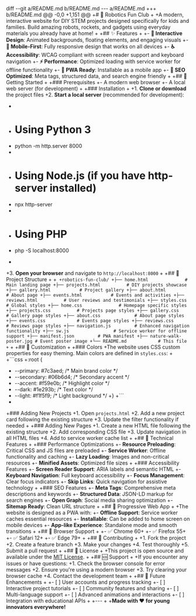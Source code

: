 diff --git a/README.md b/README.md
--- a/README.md
+++ b/README.md
@@ -0,0 +1,151 @@
+# 🤖 Robotics Fun Club
+
+A modern, interactive website for DIY STEM projects designed specifically for kids and families. Build amazing robots, rockets, and gadgets using everyday materials you already have at home!
+
+## ✨ Features
+
+- **🎨 Interactive Design**: Animated backgrounds, floating elements, and engaging visuals
+- **📱 Mobile-First**: Fully responsive design that works on all devices
+- **♿ Accessibility**: WCAG compliant with screen reader support and keyboard navigation
+- **⚡ Performance**: Optimized loading with service worker for offline functionality
+- **📱 PWA Ready**: Installable as a mobile app
+- **🎯 SEO Optimized**: Meta tags, structured data, and search engine friendly
+
+## 🚀 Getting Started
+
+### Prerequisites
+- A modern web browser
+- A local web server (for development)
+
+### Installation
+
+1. **Clone or download** the project files
+2. **Start a local server** (recommended for development):
+   ```bash
+   # Using Python 3
+   python -m http.server 8000
+   
+   # Using Node.js (if you have http-server installed)
+   npx http-server
+   
+   # Using PHP
+   php -S localhost:8000
+   ```
+3. **Open your browser** and navigate to `http://localhost:8000`
+
+## 📁 Project Structure
+
+```
+robotics-fun-club/
+├── home.html              # Main landing page
+├── projects.html          # DIY projects showcase
+├── gallery.html           # Project gallery
+├── about.html            # About page
+├── events.html           # Events and activities
+├── reviews.html          # User reviews and testimonials
+├── styles.css            # Global styles
+├── home.css              # Homepage specific styles
+├── projects.css          # Projects page styles
+├── gallery.css           # Gallery page styles
+├── about.css             # About page styles
+├── events.css            # Events page styles
+├── reviews.css           # Reviews page styles
+├── navigation.js         # Enhanced navigation functionality
+├── sw.js                 # Service worker for offline support
+├── manifest.json         # PWA manifest
+├── nature-walk-poster.jpg # Event poster image
+└── README.md            # This file
+```
+
+## 🎨 Customization
+
+### Colors
+The website uses CSS custom properties for easy theming. Main colors are defined in `styles.css`:
+
+```css
+:root {
+    --primary: #7c3aed;      /* Main brand color */
+    --secondary: #06b6d4;     /* Secondary accent */
+    --accent: #f59e0b;        /* Highlight color */
+    --dark: #1e293b;          /* Text color */
+    --light: #f1f5f9;         /* Light background */
+}
+```
+
+### Adding New Projects
+1. Open `projects.html`
+2. Add a new project card following the existing structure
+3. Update the filter functionality if needed
+
+### Adding New Pages
+1. Create a new HTML file following the existing structure
+2. Add corresponding CSS file
+3. Update navigation in all HTML files
+4. Add to service worker cache list
+
+## 🔧 Technical Features
+
+### Performance Optimizations
+- **Resource Preloading**: Critical CSS and JS files are preloaded
+- **Service Worker**: Offline functionality and caching
+- **Lazy Loading**: Images and non-critical resources
+- **Minified Assets**: Optimized file sizes
+
+### Accessibility Features
+- **Screen Reader Support**: ARIA labels and semantic HTML
+- **Keyboard Navigation**: Full keyboard accessibility
+- **Focus Management**: Clear focus indicators
+- **Skip Links**: Quick navigation for assistive technology
+
+### SEO Features
+- **Meta Tags**: Comprehensive meta descriptions and keywords
+- **Structured Data**: JSON-LD markup for search engines
+- **Open Graph**: Social media sharing optimization
+- **Sitemap Ready**: Clean URL structure
+
+## 📱 Progressive Web App
+
+The website is designed as a PWA with:
+- **Offline Support**: Service worker caches essential resources
+- **Installable**: Can be added to home screen on mobile devices
+- **App-like Experience**: Standalone mode and smooth transitions
+
+## 🌟 Browser Support
+
+- ✅ Chrome 60+
+- ✅ Firefox 55+
+- ✅ Safari 12+
+- ✅ Edge 79+
+
+## 🤝 Contributing
+
+1. Fork the project
+2. Create a feature branch
+3. Make your changes
+4. Test thoroughly
+5. Submit a pull request
+
+## 📄 License
+
+This project is open source and available under the [MIT License](LICENSE).
+
+## 🆘 Support
+
+If you encounter any issues or have questions:
+1. Check the browser console for error messages
+2. Ensure you're using a modern browser
+3. Try clearing your browser cache
+4. Contact the development team
+
+## 🎯 Future Enhancements
+
+- [ ] User accounts and progress tracking
+- [ ] Interactive project tutorials
+- [ ] Community features and sharing
+- [ ] Multi-language support
+- [ ] Advanced animations and interactions
+- [ ] Integration with educational APIs
+
+---
+
+**Made with ❤️ for young innovators everywhere!**

